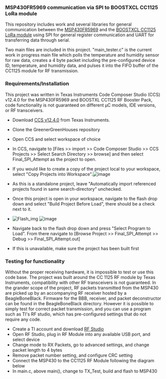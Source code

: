 ### MSP430FR5969 communication via SPI to BOOSTXCL CC1125 LoRa module
This repository includes work and several libraries for general communication between the [MSP430FR5969](https://www.ti.com/tool/MSP-EXP430FR5969?DCMP=mcugen&HQS=ep-mcu-msp-mcugen-mspblog-pf1-en) and the [BOOSTXCL CC1125 LoRa module](https://www.ti.com/tool/BOOSTXL-CC1125) using SPI for general register communication and UART for transferring data through serial.

Two main files are included in this project. "main_tester.c" is the current work in progress main file which polls the temperature and humidity sensor for raw data, creates a 4 byte packet including the pre-configured device ID, temperature, and humidity data, and pulses it into the FIFO buffer of the CC1125 module for RF transmission.

### Requirements/Installation
This project was written in Texas Instruments Code Composer Studio (CCS) v12.4.0 for the MSP430FR5969 and BOOSTXL CC1125 RF Booster Pack, code functionality is not guaranteed on different &mu;C models, IDE versions, or RF transceivers.
* Download [CCS v12.4.0](https://www.ti.com/tool/CCSTUDIO?utm_source=google&utm_medium=cpc&utm_campaign=epd-der-null-58700007779115352_code_composer_rsa-cpc-evm-google-wwe_int&utm_content=code_composer&ds_k=code+composer&gclid=CjwKCAjwivemBhBhEiwAJxNWNwJCSwoVVroAFzP406678cN4WomQixjpsSxBFZ7YZQcAh7ai1R1CjhoCafcQAvD_BwE&gclsrc=aw.ds) from Texas Instruments.
* Clone the GreenerGreenHouses repository
* Open CCS and select workspace of choice
* In CCS, navigate to [Files >> import >> Code Composer Studio >> CCS Projects >> Select Search Directory >> browse] and then select Final_SPI_Attempt as the project to open.
* If you would like to create a copy of the project local to your workspace, select "Copy Projects into Workspace".![image](https://github.com/jlab-sensing/GreenerGreenHouses/assets/133836006/60e64945-25ef-4348-aa8d-2cf1145aeb02)
* As this is a standalone project, leave "Automatically import referenced projects found in same search-directory" unchecked.
* Once this project is open in your workspace, navigate to the flash drop down and select "Build Project Before Load", there should be a check next to it.
 * ![Flash_img](https://github.com/jlab-sensing/GreenerGreenHouses/assets/133836006/618b6e23-2cca-4c37-9800-3bd23bd92026)   ![image](https://github.com/jlab-sensing/GreenerGreenHouses/assets/133836006/a92e0620-07b4-4248-8598-80bdc0526fe4)

* Navigate back to the flash drop down and press "Select Program to Load". From there navigate to [Browse Project >> Final_SPI_Attempt >> Debug >> Final_SPI_Attempt.out]
* If this is unavailable, make sure the project has been built first

### Testing for functionality
Without the proper receiving hardware, it is impossible to test or use this code base. The project was built around the CC 1125 RF module by Texas Instruments, compatibility with other RF transceivers is not guaranteed. In the grander scope of the project, RF packets transmitted from the MSP430 are picked up by an accompanying RF receiver hosted by a BeagleBoneBlack. Firmware for the BBB, receiver, and packet deconstructor can be found in the BeagleBoneBlack directory. However it is possible to simply test for correct packet transmission, and you can use a program such as TI's RF studio, which has pre-configured settings that do not require any code. 
* Create a TI account and download [RF Studio](https://www.ti.com/tool/SMARTRFTM-STUDIO#downloads)
* Open RF Studio, plug in RF Module into any available USB port, and select device
* Change mode to RX Packets, go to advanced settings, and change packet length to 4 bytes
* Remove packet number setting, and configure CRC setting
* Connect the MSP430 to the CC1125 RF Module following the diagram below
* In main.c, above main(), change to TX_Test, build and flash to MSP430
